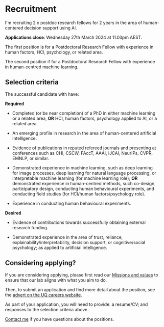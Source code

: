 # Recruitment

I'm recruiting 2 x postdoc research fellows for 2 years in the area of human-centered decision support using AI.

**Applications close**: Wednesday 27th March 2024 at 11.00pm AEST.

The first position is for a Postdoctoral Research Fellow with experience in human factors, HCI, psychology, or related area.

The second position if for a Postdoctoral Research Fellow with experience in human-centred machine learning. 

## Selection criteria

The successful candidate with have:

**Required**

- Completed (or be near completion) of a PhD in either machine learning or a related area, **OR** HCI, human factors, psychology applied to AI, or a related area.

- An emerging profile in research in the area of human-centered artificial intelligence.

- Evidence of publications in reputed refereed journals and presenting at conferences such as CHI, CSCW, FAccT, AAAI, IJCAI, NeurIPs, CVPR, EMNLP, or similar.

- Demonstrated experience in machine learning, such as deep learning for image processes, deep learning for natural language processing, or interpretable machine learning (for machine learning role); **OR** demonstrated experience in human-centred methods, such co-design, participatory design, conducting human behavioural experiments, and conducting field studies (for HCI/human factors/psychology role).

- Experience in conducting human behavioural experiments.

**Desired**

- Evidence of contributions towards successfully obtaining external research funding.

- Demonstrated experience in the area of trust, reliance, explainability/interpretability, decision support, or cognitive/social psychology; as applied to artificial intelligence.

## Considering applying?

If you are considering applying, please first read our [Missions and values](/mission_and_values.md) to ensure that our lab aligns with what you aim to do.

Then, to submit an application and find more detail about the position, see the [advert on the UQ careers website](https://uq.wd3.myworkdayjobs.com/uqcareers/job/St-Lucia-Campus/Research-fellow-in-Human-Centred-AI-for-Decision-Support_R-36188-1).

As part of your application, you will need to provide: a resume/CV; and responses to the selection criteria above.

[Contact me](mailto:timothy.miller@uq.edu.au) if you have questions about the positions.

